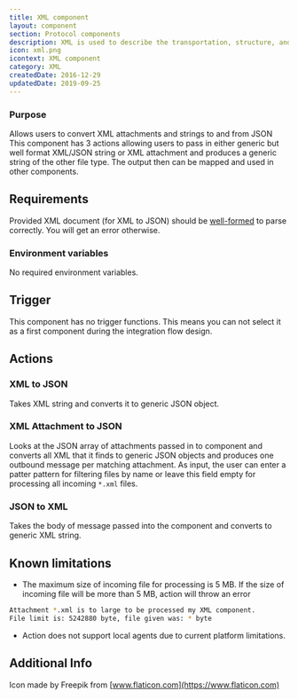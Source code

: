 ```yaml
---
title: XML component
layout: component
section: Protocol components
description: XML is used to describe the transportation, structure, and storage of data.
icon: xml.png
icontext: XML component
category: XML
createdDate: 2016-12-29
updatedDate: 2019-09-25
---
```


### Purpose

Allows users to convert XML attachments and strings to and from JSON This component
has 3 actions allowing users to pass in either generic but well format XML/JSON
string or XML attachment and produces a generic string of the other file type.
The output then can be mapped and used in other components.


## Requirements

Provided XML document (for XML to JSON) should be [well-formed](https://en.wikipedia.org/wiki/Well-formed_document) to parse correctly. You will get an error otherwise.

### Environment variables

No required environment variables.

## Trigger

This component has no trigger functions. This means you can not select it as a first
component during the integration flow design.

## Actions

### XML to JSON

Takes XML string and converts it to generic JSON object.

### XML Attachment to JSON

Looks at the JSON array of attachments passed in to component and converts all
XML that it finds to generic JSON objects and produces one outbound message per
matching attachment. As input, the user can enter a patter pattern for filtering
files by name or leave this field empty for processing all incoming `*.xml` files.

### JSON to XML
Takes the body of message passed into the component and converts to generic XML string.

## Known limitations

 *   The maximum size of incoming file for processing is 5 MB. If the size of incoming file will be more than 5 MB, action will throw an error
```sh
Attachment *.xml is to large to be processed my XML component.
File limit is: 5242880 byte, file given was: * byte
```
*  Action does not support local agents due to current platform limitations.

## Additional Info

Icon made by Freepik from [www.flaticon.com](https://www.flaticon.com)
